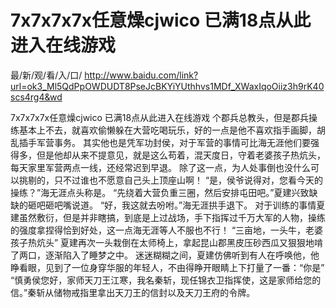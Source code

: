 # 7x7x7x7x任意燥cjwico 已满18点从此进入在线游戏

最/新/观/看/入/口/ http://www.baidu.com/link?url=ok3_Ml5QdPpOWDUDT8PseJcBKYiYUthhvs1MDf_XWaxIqoOiiz3h9rK40scs4rg4&wd

7x7x7x7x任意燥cjwico 已满18点从此进入在线游戏
 个郡兵总教头，但是郡兵操练基本上不去，就喜欢偷懒躲在大营吃喝玩乐，好的一点是他不喜欢指手画脚，胡乱插手军营事务。
    其实他也是凭军功封侯，对于军营的事情可比海无涯他们要强得多，但是他却从来不提意见，就是这么苟着，混天度日，守着老婆孩子热炕头，每天家里军营两点一线，还经常迟到早退。
    除了这一点，为人处事倒也没什么可以挑剔的，只不过谁也不愿意自己头上顶座山啊！
    “是，侯爷说得对，您看今天的操练？”海无涯点头称是。
    “先绕着大营负重三圈，然后安排屯田吧。”夏建兴致缺缺的砸吧砸吧嘴说道。
    “好，我这就去吩咐。”海无涯拱手退下。
    对于训练的事情夏建虽然敷衍，但是并非瞎搞，到底是上过战场，手下指挥过千万大军的人物，操练的强度拿捏得恰到好处，这一点海无涯等人不服也不行！
    “三亩地，一头牛，老婆孩子热炕头”
    夏建再次一头栽倒在太师椅上，拿起昆山郡黑皮压砂西瓜又狠狠地啃了两口，逐渐陷入了睡梦之中。
    迷迷糊糊之间，夏建仿佛听到有人在呼唤他，他睁看眼，见到了一位身穿华服的年轻人，不由得睁开眼睛上下打量了一番：“你是”
    “慎勇侯您好，家师天刀王江寒，我名秦斩，现任锦衣卫指挥使，这是家师给您的信。”秦斩从储物戒指里拿出天刀王的信封以及天刀王府的令牌。
